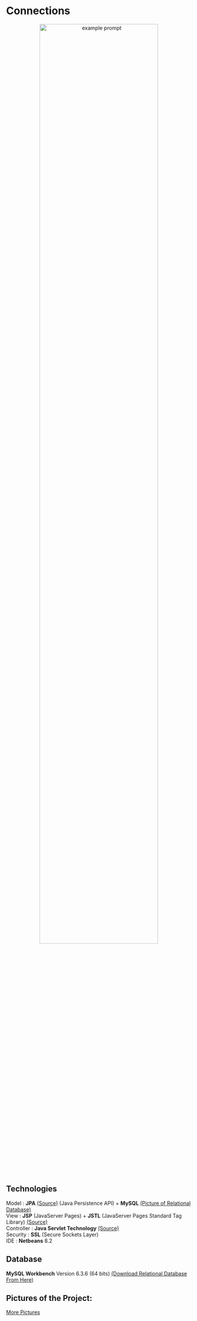 # Connections

<p align="center"> <img src="https://user-images.githubusercontent.com/44316752/49393551-3ee29280-f73a-11e8-88e2-6326baa4bcdc.gif" alt="example prompt" width="80%" height="80%" /></p>


<h2>Technologies</h2>

Model : <b>JPA</b> [(Source)](./src/java/dao) (Java Persistence API) + <b>MySQL</b> [(Picture of Relational Database)](./pics/Database.png)</br>
View : <b>JSP</b> (JavaServer Pages) + <b>JSTL</b> (JavaServer Pages Standard Tag Library) [(Source)](./web/WEB-INF/complete)</br>
Controller : <b>Java Servlet Technology</b> [(Source)](./src/java/servlets/navigation) </br>
Security : <b>SSL</b> (Secure Sockets Layer)</br>
IDE : <b>Netbeans</b> 8.2

<h2> Database </h2>

<b>MySQL Workbench</b> Version 6.3.6 (64 bits) [(Download Relational Database From Here)](./linkedin.mwb)

<h2> Pictures of the Project:</h2>

[More Pictures](./pics)


